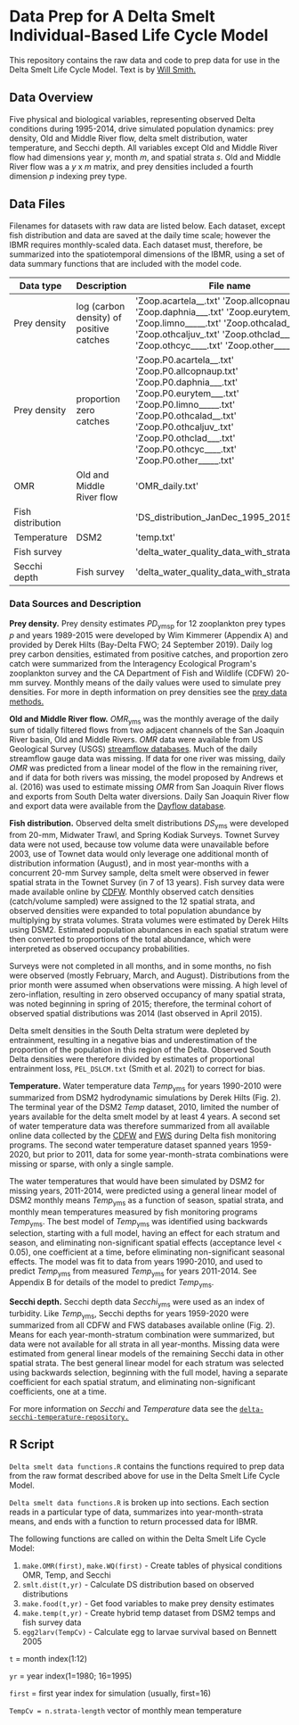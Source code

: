 # Data Prep for A Delta Smelt Individual-Based Life Cycle Model

This repository contains the raw data and code to prep data for use in the Delta Smelt Life Cycle Model. Text is by [Will Smith.](mailto:william_e_smith@fws.gov) 

## Data Overview
Five physical and biological variables, representing observed Delta conditions during 1995-2014, drive simulated population dynamics: prey density, Old and Middle River flow, delta smelt distribution, water temperature, and Secchi depth. All variables except Old and Middle River flow had dimensions year _y_, month _m_, and spatial strata _s_. Old and Middle River flow was a _y_ x _m_ matrix, and prey densities included a fourth dimension _p_ indexing prey type.

## Data Files
Filenames for datasets with raw data are listed below. Each dataset, except fish distribution and data are saved at the daily time scale; however the IBMR requires monthly-scaled data. Each dataset must, therefore, be summarized into the spatiotemporal dimensions of the IBMR, using a set of data summary functions that are included with the model code.

| Data type | Description | File name | Comments |
| --- | --- | --- | --- |
| Prey density | log (carbon density) of positive catches | &#39;Zoop.acartela\_\_.txt&#39;  &#39;Zoop.allcopnaup.txt&#39; &#39;Zoop.daphnia\_\_\_.txt&#39; &#39;Zoop.eurytem\_\_\_.txt&#39;  &#39;Zoop.limno\_\_\_\_\_.txt&#39; &#39;Zoop.othcalad\_\_.txt&#39; &#39;Zoop.othcaljuv\_.txt&#39; &#39;Zoop.othclad\_\_\_.txt&#39; &#39;Zoop.othcyc\_\_\_\_.txt&#39; &#39;Zoop.other\_\_\_\_\_.txt&#39; | One file for each prey type |
| Prey density | proportion zero catches | &#39;Zoop.P0.acartela\_\_.txt&#39; &#39;Zoop.P0.allcopnaup.txt&#39; &#39;Zoop.P0.daphnia\_\_\_.txt&#39; &#39;Zoop.P0.eurytem\_\_\_.txt&#39; &#39;Zoop.P0.limno\_\_\_\_\_.txt&#39; &#39;Zoop.P0.othcalad\_\_.txt&#39; &#39;Zoop.P0.othcaljuv\_.txt&#39; &#39;Zoop.P0.othclad\_\_\_.txt&#39; &#39;Zoop.P0.othcyc\_\_\_\_.txt&#39; &#39;Zoop.P0.other\_\_\_\_\_.txt&#39; | One file for each prey type |
| OMR | Old and Middle River flow | &#39;OMR\_daily.txt&#39; | |
| Fish distribution | | &#39;DS\_distribution\_JanDec\_1995\_2015.txt&#39; | |
| Temperature | DSM2 | &#39;temp.txt&#39; | |
| Fish survey | | &#39;delta\_water\_quality\_data\_with\_strata\_v2.csv&#39; | |
| Secchi depth | Fish survey | &#39;delta\_water\_quality\_data\_with\_strata\_v2.csv&#39; | |

### Data Sources and Description
**Prey density.** Prey density estimates _PD_<sub>ymsp</sub> for 12 zooplankton prey types _p_ and years 1989-2015 were developed by Wim Kimmerer (Appendix A) and provided by Derek Hilts (Bay-Delta FWO; 24 September 2019). Daily log prey carbon densities, estimated from positive catches, and proportion zero catch were summarized from the Interagency Ecological Program&#39;s zooplankton survey and the CA Department of Fish and Wildlife (CDFW) 20-mm survey. Monthly means of the daily values were used to simulate prey densities. For more in depth information on prey densities see the [prey data methods.](https://github.com/CSAMP/prey-data) 

**Old and Middle River flow.** _OMR_<sub>yms</sub> was the monthly average of the daily sum of tidally filtered flows from two adjacent channels of the San Joaquin River basin, Old and Middle Rivers. _OMR_ data were available from US Geological Survey (USGS) [streamflow databases](https://waterdata.usgs.gov). Much of the daily streamflow gauge data was missing. If data for one river was missing, daily _OMR_ was predicted from a linear model of the flow in the remaining river, and if data for both rivers was missing, the model proposed by Andrews et al. (2016) was used to estimate missing _OMR_ from San Joaquin River flows and exports from South Delta water diversions. Daily San Joaquin River flow and export data were available from the [Dayflow database](https://data.cnra.ca.gov/dataset/dayflow).

**Fish distribution.** Observed delta smelt distributions _DS_<sub>yms</sub> were developed from 20-mm, Midwater Trawl, and Spring Kodiak Surveys. Townet Survey data were not used, because tow volume data were unavailable before 2003, use of Townet data would only leverage one additional month of distribution information (August), and in most year-months with a concurrent 20-mm Survey sample, delta smelt were observed in fewer spatial strata in the Townet Survey (in 7 of 13 years). Fish survey data were made available online by [CDFW](ftp://ftp.dfg.ca.gov/). Monthly observed catch densities (catch/volume sampled) were assigned to the 12 spatial strata, and observed densities were expanded to total population abundance by multiplying by strata volumes. Strata volumes were estimated by Derek Hilts using DSM2. Estimated population abundances in each spatial stratum were then converted to proportions of the total abundance, which were interpreted as observed occupancy probabilities.

Surveys were not completed in all months, and in some months, no fish were observed (mostly February, March, and August). Distributions from the prior month were assumed when observations were missing. A high level of zero-inflation, resulting in zero observed occupancy of many spatial strata, was noted beginning in spring of 2015; therefore, the terminal cohort of observed spatial distributions was 2014 (last observed in April 2015).

Delta smelt densities in the South Delta stratum were depleted by entrainment, resulting in a negative bias and underestimation of the proportion of the population in this region of the Delta. Observed South Delta densities were therefore divided by estimates of proportional entrainment loss, `PEL_DSLCM.txt` (Smith et al. 2021) to correct for bias.

**Temperature.** Water temperature data _Temp_<sub>yms</sub> for years 1990-2010 were summarized from DSM2 hydrodynamic simulations by Derek Hilts (Fig. 2). The terminal year of the DSM2 _Temp_ dataset, 2010, limited the number of years available for the delta smelt model by at least 4 years. A second set of water temperature data was therefore summarized from all available online data collected by the [CDFW](https://nrm.dfg.ca.gov/) and [FWS](https://www.fws.gov/lodi/) during Delta fish monitoring programs. The second water temperature dataset spanned years 1959-2020, but prior to 2011, data for some year-month-strata combinations were missing or sparse, with only a single sample.

The water temperatures that would have been simulated by DSM2 for missing years, 2011-2014, were predicted using a general linear model of DSM2 monthly means _Temp_<sub>yms</sub> as a function of season, spatial strata, and monthly mean temperatures measured by fish monitoring programs _Temp_<sub>yms</sub>. The best model of _Temp_<sub>yms</sub> was identified using backwards selection, starting with a full model, having an effect for each stratum and season, and eliminating non-significant spatial effects (acceptance level \< 0.05), one coefficient at a time, before eliminating non-significant seasonal effects. The model was fit to data from years 1990-2010, and used to predict _Temp_<sub>yms</sub> from measured _Temp_<sub>yms</sub> for years 2011-2014. See Appendix B for details of the model to predict _Temp_<sub>yms</sub>. 

**Secchi depth.** Secchi depth data _Secchi_<sub>yms</sub> were used as an index of turbidity. Like _Temp_<sub>yms</sub>, Secchi depths for years 1959-2020 were summarized from all CDFW and FWS databases available online (Fig. 2). Means for each year-month-stratum combination were summarized, but data were not available for all strata in all year-months. Missing data were estimated from general linear models of the remaining Secchi data in other spatial strata. The best general linear model for each stratum was selected using backwards selection, beginning with the full model, having a separate coefficient for each spatial stratum, and eliminating non-significant coefficients, one at a time.

For more information on _Secchi_ and _Temperature_ data see the [`delta-secchi-temperature-repository.`](https://github.com/CSAMP/delta-secchi-temperature-data)  

## R Script
`Delta smelt data functions.R` contains the functions required to prep data from the raw format described above for use in the Delta Smelt Life Cycle Model. 

`Delta smelt data functions.R` is broken up into sections. Each section reads in a particular type of data, summarizes into year-month-strata means, and ends with a function to return processed data for IBMR.

The following functions are called on within the Delta Smelt Life Cycle Model: 

1. `make.OMR(first)`, `make.WQ(first)` - Create tables of physical conditions OMR, Temp, and Secchi
2. `smlt.dist(t,yr)` - Calculate DS distribution based on observed distributions
3. `make.food(t,yr)` - Get food variables to make prey density estimates
4. `make.temp(t,yr)` - Create hybrid temp dataset from DSM2 temps and fish survey data
5. `egg2larv(TempCv)` - Calculate egg to larvae survival based on Bennett 2005

`t` = month index(1:12)

`yr` = year index(1=1980; 16=1995)

`first` = first year index for simulation (usually, first=16)

`TempCv = n.strata-length` vector of monthly mean temperature

